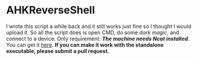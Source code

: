 # AHKReverseShell
I wrote this script a while back and it still works just fine so I thought I would upload it.
So all the script does is open CMD, do some *dark magic*, and connect to a device. 
Only requirement: ***The machine needs Ncat installed***. You can get it [here](https://nmap.org/ncat/). 
**If you can make it work with the standalone executable, please submit a pull request.**
